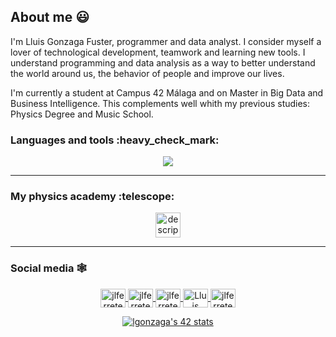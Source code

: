 ## About me :smiley:

I'm Lluis Gonzaga Fuster, programmer and data analyst. I consider myself a lover of technological development, teamwork and learning new tools. I understand programming and data analysis as a way to better understand the world around us, the behavior of people and improve our lives.

I'm currently a student at Campus 42 Málaga and on Master in Big Data and Business Intelligence. This complements well whith my previous studies: Physics Degree and Music School.

<p align="center"> <h3>Languages and tools :heavy_check_mark:</h3></p> 
<p align="center">
  <a href="https://skillicons.dev">
    <img src="https://skillicons.dev/icons?i=c,fortran,cpp,javascript,r,python,mysql,mongodb,latex,linux,github,vscode" />
  </a>
</p>

---
<p align="center"> <h3>My physics academy :telescope:</h3></p> 

<p align="center">
<a href="https://universoclases.com" target="blank">

<img align="center" src="https://www.universoclases.com/wp-content/uploads/2021/02/8.png" alt="descripción" style="heigth:30px; width: 40px" />

</a>

---
<p align="center"> <h3>Social media 🕸️</h3></p> 


<p align="center">

<a href="https://github.com/LluisGonzaga21" target="blank">
<img align="center" src="https://cdn.jsdelivr.net/npm/simple-icons@3.0.1/icons/github.svg" alt="jlferrete" height="30px" width="40px" />
</a>
  
<a href="https://www.linkedin.com/in/lluis-gonzaga-fuster-8a4815151/" target="blank">
<img align="center" src="https://cdn.jsdelivr.net/npm/simple-icons@3.0.1/icons/linkedin.svg" alt="jlferrete" height="30px" width="40px" />
</a>
  
<a href="https://www.instagram.com/lluisgonzaga21/" target="blank">
<img align="center" src="https://cdn.jsdelivr.net/npm/simple-icons@3.0.1/icons/instagram.svg" alt="jlferrete" height="30px" width="40px" />
</a>

<a href="mailto:lluisgonzaga21@gmail.com " target="blank">
<img align="center" src="https://cdn.jsdelivr.net/npm/simple-icons@3.0.1/icons/gmail.svg" alt="Lluis Gonzaga Fuster" height="30" width="40" />
</a>
  
<a href="https://www.youtube.com/channel/UCjOqGvCG26WWFsku04XL_PA" target="blank">
<img align="center" src="https://cdn.jsdelivr.net/npm/simple-icons@3.0.1/icons/youtube.svg" alt="jlferrete" height="30px" width="40px" />
</a>

</p>


<!--
**LluisGonzaga21/LluisGonzaga21** is a ✨ _special_ ✨ repository because its `README.md` (this file) appears on your GitHub profile.

Here are some ideas to get you started:

- 🔭 I’m currently working on ...
- 🌱 I’m currently learning ...
- 👯 I’m looking to collaborate on ...
- 🤔 I’m looking for help with ...
- 💬 Ask me about ...
- 📫 How to reach me: ...
- 😄 Pronouns: ...
- ⚡ Fun fact: ...
-->

<p align="center">
<a href="https://github.com/JaeSeoKim/badge42"><img src="https://badge42.vercel.app/api/v2/cldhj2uth00630flfiyhg74a5/stats?cursusId=21&coalitionId=274" alt="lgonzaga's 42 stats" /></a>
</p>

